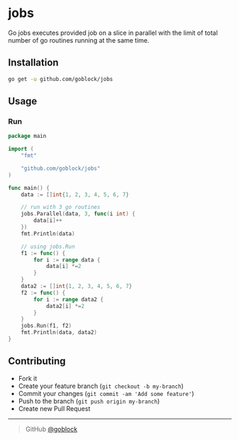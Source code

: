 # jobs
Go jobs executes provided job on a slice in parallel with the limit of total number of go routines running at the same time.

## Installation
```bash
go get -u github.com/goblock/jobs
```

## Usage
### Run
```go
package main

import (
	"fmt"

	"github.com/goblock/jobs"
)

func main() {
	data := []int{1, 2, 3, 4, 5, 6, 7}

	// run with 3 go routines
	jobs.Parallel(data, 3, func(i int) {
		data[i]++
	})
	fmt.Println(data)

	// using jobs.Run
	f1 := func() {
		for i := range data {
			data[i] *=2
		}
	}
	data2 := []int{1, 2, 3, 4, 5, 6, 7}
	f2 := func() {
		for i := range data2 {
			data2[i] *=2
		}
	}
	jobs.Run(f1, f2)
	fmt.Println(data, data2)
}
```


## Contributing
- Fork it
- Create your feature branch (`git checkout -b my-branch`)
- Commit your changes (`git commit -am 'Add some feature'`)
- Push to the branch (`git push origin my-branch`)
- Create new Pull Request

---
> GitHub [@goblock](https://github.com/goblock)